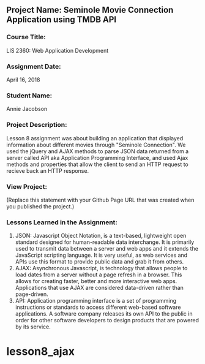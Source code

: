 ## Project Name:  Seminole Movie Connection Application using TMDB API

### Course Title:
LIS 2360:  Web Application Development

### Assignment Date:  
April 16, 2018

### Student Name:  
Annie Jacobson

### Project Description:
Lesson 8 assignment was about building an application that displayed information about different movies through "Seminole Connection". We used the jQuery and AJAX methods to parse JSON data returned from a server called API aka Application Programming Interface, and used Ajax methods and properties that allow the client to send an HTTP request to recieve back an HTTP response.

### View Project:
(Replace this statement with your Github Page URL that was created when you 
 published the project.)

### Lessons Learned in the Assignment:
1. JSON: Javascript Object Notation, is a text-based, lightweight open standard designed for human-readable data interchange. It is primarily used to transmit data between a server and web apps and it extends the JavaScript scripting language. It is very useful, as web services and APIs use this format to provide public data and grab it from others.
2. AJAX: Asynchronous Javascript, is technology that allows people to load dates from a server without a page refresh in a browser. This allows for creating faster, better and more interactive web apps. Applications that use AJAX are considered data-driven rather than page-driven.
3. API: Application programming interface is a set of programming instructions or standards to access different web-based software applications. A software company releases its own API to the public in order for other software developers to design products that are powered by its service.

# lesson8_ajax
